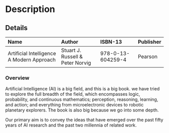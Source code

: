 # Description

## Details

| Name                                      | Author                           | ISBN-13           | Publisher |
| :---------------------------------------- | :------------------------------- | :---------------- | :-------- |
| Artificial Intelligence A Modern Approach | Stuart J. Russell & Peter Norvig | 978-0-13-604259-4 | Pearson   |

### Overview

Artificial Intelligence (AI) is a big field, and this is a big book. we have tried to explore the full breadth of the field, which encompasses logic, probability, and continuous mathematics; perception, reasoning, learning, and action; and everything from microelectronic devices to robotic planetary explorers. The book is also big because we go into some depth.

Our primary aim is to convey the ideas that have emerged over the past fifty years of AI research and the past two millennia of related work.
